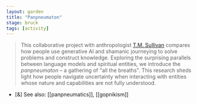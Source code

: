 ```yaml
---  
layout: garden
title: "Panpneumaton"
stage: bruck
tags: [activity]
---
```


> This collaborative project with anthropologist [T.M. Sullivan](https://tmsullivan.co.uk/) compares how people use generative AI and shamanic journeying to solve problems and construct knowledge. Exploring the surprising parallels between language models and spiritual entities, we introduce the _panpneumaton_ – a gathering of "all the breaths". This research sheds light how people navigate uncertainty when interacting with entities whose nature and capabilities are not fully understood.

- [&] See also: [[panpneumatics]], [[gopnikism]]